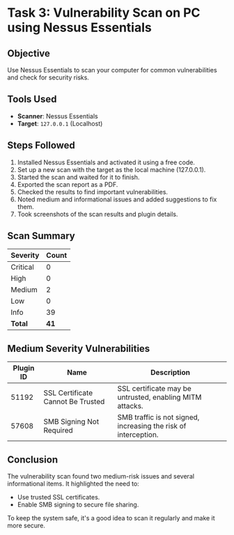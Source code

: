 # Task 3: Vulnerability Scan on PC using Nessus Essentials

## Objective
Use Nessus Essentials to scan your computer for common vulnerabilities and check for security risks.

## Tools Used
- **Scanner**: Nessus Essentials
- **Target**: `127.0.0.1` (Localhost)

## Steps Followed
1. Installed Nessus Essentials and activated it using a free code.
2. Set up a new scan with the target as the local machine (127.0.0.1).
3. Started the scan and waited for it to finish.
4. Exported the scan report as a PDF.
5. Checked the results to find important vulnerabilities.
6. Noted medium and informational issues and added suggestions to fix them.
7. Took screenshots of the scan results and plugin details.

## Scan Summary
| Severity  | Count |
|-----------|-------|
| Critical  | 0     |
| High      | 0     |
| Medium    | 2     |
| Low       | 0     |
| Info      | 39    |
| **Total** | **41** |

## Medium Severity Vulnerabilities
| Plugin ID | Name                        | Description |
|-----------|-----------------------------|-------------|
| 51192     | SSL Certificate Cannot Be Trusted | SSL certificate may be untrusted, enabling MITM attacks. |
| 57608     | SMB Signing Not Required    | SMB traffic is not signed, increasing the risk of interception. |

## Conclusion
The vulnerability scan found two medium-risk issues and several informational items. It highlighted the need to:
- Use trusted SSL certificates.
- Enable SMB signing to secure file sharing.

To keep the system safe, it's a good idea to scan it regularly and make it more secure.
